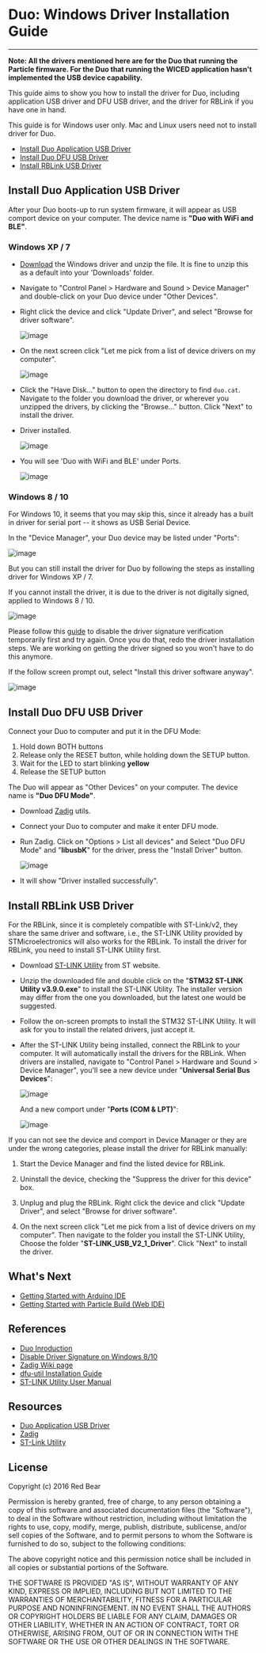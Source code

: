 
# Duo: Windows Driver Installation Guide
---

**Note: All the drivers mentioned here are for the Duo that running the Particle firmware. For the Duo that running the WICED application hasn't  implemented the USB device capability.**

This guide aims to show you how to install the driver for Duo, including application USB driver and DFU USB driver, and the driver for RBLink if you have one in hand. 

This guide is for Windows user only. Mac and Linux users need not to install driver for Duo.

* [Install Duo Application USB Driver](#install-duo-application-usb-driver)
* [Install Duo DFU USB Driver](#install-duo-dfu-usb-driver)
* [Install RBLink USB Driver](#install-rblink-usb-driver)


## <span id="install-duo-application-usb-driver">Install Duo Application USB Driver</span>

After your Duo boots-up to run system firmware, it will appear as USB comport device on your computer. The device name is **"Duo with WiFi and BLE"**.

### Windows XP / 7

* [Download](https://github.com/redbear/Duo/raw/master/driver/windows/duo_win_driver.zip) the Windows driver and unzip the file. It is fine to unzip this as a default into your 'Downloads' folder.

* Navigate to "Control Panel > Hardware and Sound > Device Manager" and double-click on your Duo device under "Other Devices".
	
* Right click the device and click "Update Driver", and select "Browse for driver software".

	![image](images/SearchDriver.png)

* On the next screen click "Let me pick from a list of device drivers on my computer".

	![image](images/BrowseDriver.png)

* Click the "Have Disk..." button to open the directory to find `duo.cat`. Navigate to the folder you download the driver, or wherever you unzipped the drivers, by clicking the "Browse..." button. Click "Next" to install the driver.

* Driver installed.

	![image](images/Complete.png)

* You will see 'Duo with WiFi and BLE' under Ports.

	![image](images/Done.png)

### Windows 8 / 10

For Windows 10, it seems that you may skip this, since it already has a built in driver for serial port -- it shows as USB Serial Device.

In the "Device Manager", your Duo device may be listed under "Ports":

![image](images/DeviceManager.png)

But you can still install the driver for Duo by following the steps as installing driver for Windows XP / 7.

If you cannot install the driver, it is due to the driver is not digitally signed, applied to Windows 8 / 10. 

![image](images/SelectDriver.png)

Please follow this [guide](http://www.howtogeek.com/167723/how-to-disable-driver-signature-verification-on-64-bit-windows-8.1-so-that-you-can-install-unsigned-drivers/) to disable the driver signature verification temporarily first and try again. Once you do that, redo the driver installation steps. We are working on getting the driver signed so you won't have to do this anymore.

If the follow screen prompt out, select "Install this driver software anyway".

![image](images/Warning.png)


## <span id="install-duo-dfu-usb-driver">Install Duo DFU USB Driver</span>

Connect your Duo to computer and put it in the DFU Mode:

1. Hold down BOTH buttons
2. Release only the RESET button, while holding down the SETUP button.
3. Wait for the LED to start blinking **yellow**
4. Release the SETUP button

The Duo will appear as "Other Devices" on your computer. The device name is **"Duo DFU Mode"**.

* Download [Zadig](http://zadig.akeo.ie/) utils.

* Connect your Duo to computer and make it enter DFU mode.

* Run Zadig. Click on "Options > List all devices" and Select "Duo DFU Mode" and "**libusbK**" for the driver, press the "Install Driver" button.

    ![image](images/Zadig.png)

* It will show "Driver installed successfully".
## <span id="install-rblink-usb-driver">Install RBLink USB Driver</span>

For the RBLink, since it is completely compatible with ST-Link/v2, they share the same driver and software, i.e., the ST-LINK Utility provided by STMicroelectronics will also works for the RBLink. To install the driver for RBLink, you need to install ST-LINK Utility first. 

* Download [ST-LINK Utility](http://www.st.com/content/st_com/en/products/embedded-software/development-tool-software/stsw-link004.html#getsoftware-scroll) from ST website.

* Unzip the downloaded file and double click on the "**STM32 ST-LINK Utility v3.9.0.exe**" to install the ST-LINK Utility. The installer version may differ from the one you downloaded, but the latest one would be suggested.

* Follow the on-screen prompts to install the STM32 ST-LINK Utility. It will ask for you to install the related drivers, just accept it.

* After the ST-LINK Utility being installed, connect the RBLink to your computer. It will automatically install the drivers for the RBLink. When drivers are installed, navigate to "Control Panel > Hardware and Sound > Device Manager", you'll see a new device under "**Universal Serial Bus Devices**":

    ![image](images/STLink_dongle.png)     
  
    And a new comport under "**Ports (COM & LPT)**":

    ![image](images/STLink_port.png)

If you can not see the device and comport in Device Manager or they are under the wrong categories, please install the driver for RBLink manually:

1. Start the Device Manager and find the listed device for RBLink.

2. Uninstall the device, checking the "Suppress the driver for this device" box.

3. Unplug and plug the RBLink. Right click the device and click "Update Driver", and select "Browse for driver software".

4. On the next screen click "Let me pick from a list of device drivers on my computer". Then navigate to the folder you install the ST-LINK Utility, Choose the folder "**ST-LINK\_USB\_V2\_1\_Driver**". Click "Next" to install the driver.


## What's Next

* [Getting Started with Arduino IDE](getting_started_with_arduino_ide.md)
* [Getting Started with Particle Build (Web IDE)](getting_started_with_particle_build.md)


## References

* [Duo Inroduction](duo_introduction.md)
* [Disable Driver Signature on Windows 8/10](http://www.howtogeek.com/167723/how-to-disable-driver-signature-verification-on-64-bit-windows-8.1-so-that-you-can-install-unsigned-drivers/) 
* [Zadig Wiki page](https://github.com/pbatard/libwdi/wiki/Zadig)
* [dfu-util Installation Guide](dfu-util_installation_guide.md)
* [ST-LINK Utility User Manual](http://www.st.com/content/ccc/resource/technical/document/user_manual/e6/10/d8/80/d6/1d/4a/f2/CD00262073.pdf/files/CD00262073.pdf/jcr:content/translations/en.CD00262073.pdf)


## Resources

* [Duo Application USB Driver](https://github.com/redbear/Duo/raw/master/driver/windows/duo_win_driver.zip)
* [Zadig](http://zadig.akeo.ie/)
* [ST-Link Utility](http://www.st.com/content/st_com/en/products/embedded-software/development-tool-software/stsw-link004.html#getsoftware-scroll)


## License

Copyright (c) 2016 Red Bear

Permission is hereby granted, free of charge, to any person obtaining a copy of this software and associated documentation files (the "Software"), to deal in the Software without restriction, including without limitation the rights to use, copy, modify, merge, publish, distribute, sublicense, and/or sell copies of the Software, and to permit persons to whom the Software is furnished to do so, subject to the following conditions:

The above copyright notice and this permission notice shall be included in all copies or substantial portions of the Software.

THE SOFTWARE IS PROVIDED "AS IS", WITHOUT WARRANTY OF ANY KIND, EXPRESS OR IMPLIED, INCLUDING BUT NOT LIMITED TO THE WARRANTIES OF MERCHANTABILITY, FITNESS FOR A PARTICULAR PURPOSE AND NONINFRINGEMENT. IN NO EVENT SHALL THE AUTHORS OR COPYRIGHT HOLDERS BE LIABLE FOR ANY CLAIM, DAMAGES OR OTHER LIABILITY, WHETHER IN AN ACTION OF CONTRACT, TORT OR OTHERWISE, ARISING FROM, OUT OF OR IN CONNECTION WITH THE SOFTWARE OR THE USE OR OTHER DEALINGS IN THE SOFTWARE.
